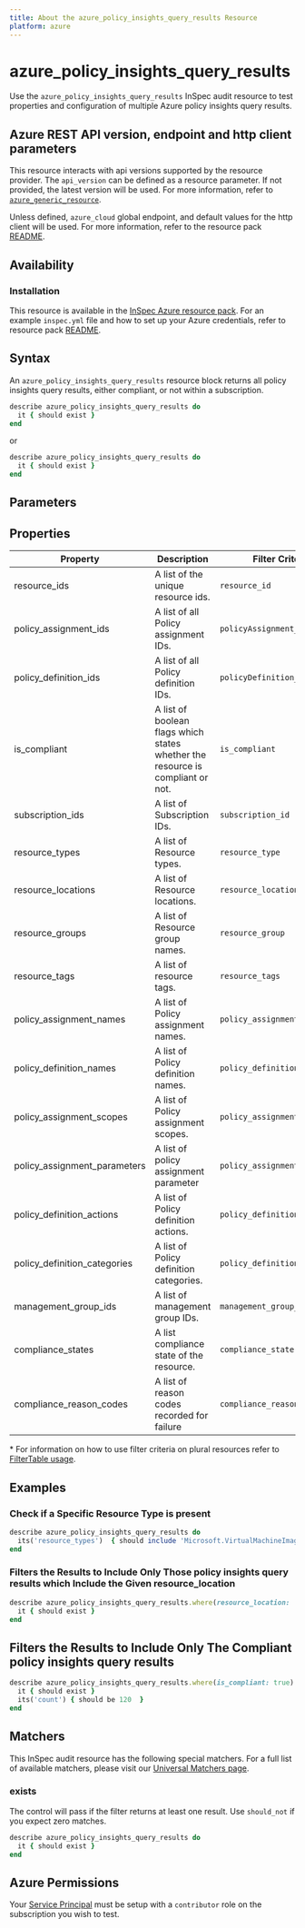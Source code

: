 ```yaml
---
title: About the azure_policy_insights_query_results Resource
platform: azure
---
```


# azure_policy_insights_query_results

Use the `azure_policy_insights_query_results` InSpec audit resource to test properties and configuration of multiple Azure policy insights query results.

## Azure REST API version, endpoint and http client parameters

This resource interacts with api versions supported by the resource provider.
The `api_version` can be defined as a resource parameter.
If not provided, the latest version will be used.
For more information, refer to [`azure_generic_resource`](azure_generic_resource.md).

Unless defined, `azure_cloud` global endpoint, and default values for the http client will be used.
For more information, refer to the resource pack [README](../../README.md).

## Availability

### Installation

This resource is available in the [InSpec Azure resource pack](https://github.com/inspec/inspec-azure).
For an example `inspec.yml` file and how to set up your Azure credentials, refer to resource pack [README](../../README.md#Service-Principal).

## Syntax

An `azure_policy_insights_query_results` resource block returns all policy insights query results, either compliant, or not within a subscription.
```ruby
describe azure_policy_insights_query_results do
  it { should exist }
end
```
or
```ruby
describe azure_policy_insights_query_results do
  it { should exist }
end
```
## Parameters

## Properties

|Property       | Description                                                                               | Filter Criteria<superscript>*</superscript> |
|---------------|-------------------------------------------------------------------------------------------|-----------------|
| resource_ids               | A list of the unique resource ids.                                            | `resource_id`        |
| policy_assignment_ids       | A list of all Policy assignment IDs.                                         | `policyAssignment_id`|
| policy_definition_ids       | A list of all Policy definition IDs.                                         | `policyDefinition_id`|
| is_compliant               | A list of boolean flags which states whether the resource is compliant or not.| `is_compliant`       |
| subscription_ids           | A list of Subscription IDs.                                                   | `subscription_id`    |
| resource_types             | A list of Resource types.                                                     | `resource_type`      |
| resource_locations         | A list of Resource locations.                                                 | `resource_location`  |
| resource_groups            | A list of Resource group names.                                               | `resource_group`     |
| resource_tags              | A list of resource tags.                                                      | `resource_tags`      |
| policy_assignment_names     | A list of Policy assignment names.                                           | `policy_assignment_name` |
| policy_definition_names     | A list of Policy definition names.                                           | `policy_definition_name` |
| policy_assignment_scopes    | A list of Policy assignment scopes.                                          | `policy_assignment_scope` |
| policy_assignment_parameters | A list of policy assignment parameter                                       | `policy_assignment_parameters` |
| policy_definition_actions   | A list of Policy definition actions.                                         | `policy_definition_action` |
| policy_definition_categories| A list of Policy definition categories.                                      | `policy_definition_category` |
| management_group_ids        | A list of management group IDs.                                              | `management_group_ids` |
| compliance_states          | A list compliance state of the resource.                                      | `compliance_state` |
| compliance_reason_codes | A list of reason codes recorded for failure                                      | `compliance_reason_code` |

<superscript>*</superscript> For information on how to use filter criteria on plural resources refer to [FilterTable usage](https://github.com/inspec/inspec/blob/master/dev-docs/filtertable-usage.md).

## Examples

### Check if a Specific Resource Type is present
```ruby
describe azure_policy_insights_query_results do
  its('resource_types')  { should include 'Microsoft.VirtualMachineImages/imageTemplates' }
end
```
### Filters the Results to Include Only Those policy insights query results which Include the Given resource_location
```ruby
describe azure_policy_insights_query_results.where(resource_location: 'westus2') do
  it { should exist }
end
```
## Filters the Results to Include Only The Compliant policy insights query results
```ruby
describe azure_policy_insights_query_results.where(is_compliant: true) do
  it { should exist }
  its('count') { should be 120  }
end
```    
## Matchers

This InSpec audit resource has the following special matchers. For a full list of available matchers, please visit our [Universal Matchers page](https://www.inspec.io/docs/reference/matchers/).

### exists

The control will pass if the filter returns at least one result. Use `should_not` if you expect zero matches.
```ruby
describe azure_policy_insights_query_results do
  it { should exist }
end
```
## Azure Permissions

Your [Service Principal](https://docs.microsoft.com/en-us/azure/azure-resource-manager/resource-group-create-service-principal-portal) must be setup with a `contributor` role on the subscription you wish to test.
